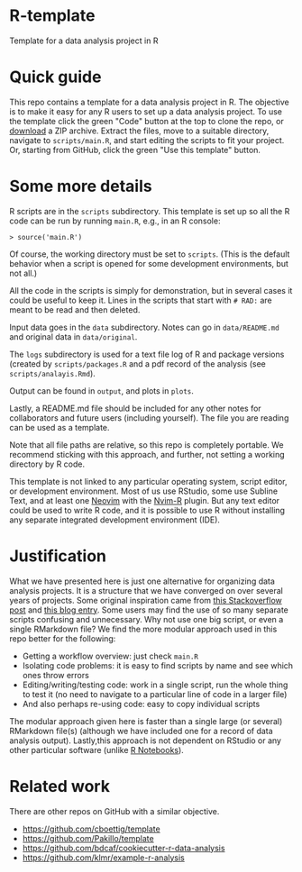 # R-template
Template for a data analysis project in R 

# Quick guide
This repo contains a template for a data analysis project in R.
The objective is to make it easy for any R users to set up a data analysis project.
To use the template click the green "Code" button at the top to clone the repo, or [download](https://github.com/sashahafner/R-template/archive/refs/heads/main.zip) a ZIP archive.
Extract the files, move to a suitable directory, navigate to `scripts/main.R`, and start editing the scripts to fit your project.
Or, starting from GitHub, click the green "Use this template" button.

# Some more details
R scripts are in the `scripts` subdirectory.
This template is set up so all the R code can be run by running `main.R`, e.g., in an R console:
```
> source('main.R')
```
Of course, the working directory must be set to `scripts`.
(This is the default behavior when a script is opened for some development environments, but not all.)

All the code in the scripts is simply for demonstration, but in several cases it could be useful to keep it.
Lines in the scripts that start with `# RAD:` are meant to be read and then deleted.

Input data goes in the `data` subdirectory.
Notes can go in `data/README.md` and original data in `data/original`.

The `logs` subdirectory is used for a text file log of R and package versions (created by `scripts/packages.R` and a pdf record of the analysis (see `scripts/analayis.Rmd`).

Output can be found in `output`, and plots in `plots`.

Lastly, a README.md file should be included for any other notes for collaborators and future users (including yourself).
The file you are reading can be used as a template.

Note that all file paths are relative, so this repo is completely portable. 
We recommend sticking with this approach, and further, not setting a working directory by R code.

This template is not linked to any particular operating system, script editor, or development environment.
Most of us use RStudio, some use Subline Text, and at least one [Neovim](https://neovim.io/) with the [Nvim-R](https://github.com/jalvesaq/Nvim-R) plugin.
But any text editor could be used to write R code, and it is possible to use R without installing any separate integrated development environment (IDE).

# Justification
What we have presented here is just one alternative for organizing data analysis projects.
It is a structure that we have converged on over several years of projects. 
Some original inspiration came from [this Stackoverflow post](https://stackoverflow.com/questions/1429907/workflow-for-statistical-analysis-and-report-writing) and [this blog entry](https://robjhyndman.com/hyndsight/workflow-in-r/).
Some users may find the use of so many separate scripts confusing and unnecessary.
Why not use one big script, or even a single RMarkdown file?
We find the more modular approach used in this repo better for the following:

* Getting a workflow overview: just check `main.R`
* Isolating code problems: it is easy to find scripts by name and see which ones throw errors
* Editing/writing/testing code: work in a single script, run the whole thing to test it (no need to navigate to a particular line of code in a larger file)
* And also perhaps re-using code: easy to copy individual scripts

The modular approach given here is faster than a single large (or several) RMarkdown file(s) (although we have included one for a record of data analysis output). 
Lastly,this approach is not dependent on RStudio or any other particular software (unlike [R Notebooks](https://www.rstudio.com/blog/r-notebooks/)).

# Related work
There are other repos on GitHub with a similar objective.
* <https://github.com/cboettig/template>
* <https://github.com/Pakillo/template>
* <https://github.com/bdcaf/cookiecutter-r-data-analysis>
* <https://github.com/klmr/example-r-analysis>
